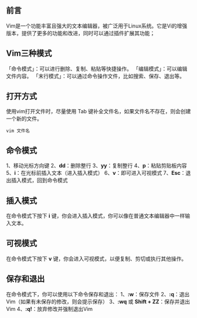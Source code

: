 ## 前言
Vim是一个功能丰富且强大的文本编辑器，被广泛用于Linux系统。它是Vi的增强版本，提供了更多的功能和改进，同时可以通过插件扩展其功能；
## Vim三种模式
「命令模式」：可以进行删除、复制、粘贴等快捷操作。
「编辑模式」：可以编辑文件内容。
「末行模式」：可以通过命令操作文件，比如搜索、保存、退出等。
## 打开方式
使用vim打开文件时，尽量使用 Tab 键补全文件名，如果文件名不存在，则会创建一个新的文件。
```
vim 文件名
```
## 命令模式
1、移动光标方向键
2、**dd**：删除整行
3、**yy**：复制整行
4、**p**：粘贴剪贴板内容
5、**i**：在光标前插入文本（进入插入模式）
6、**v**：即可进入可视模式
7、**Esc**：退出插入模式，回到命令模式
## 插入模式
在命令模式下按下 **i** 键，你会进入插入模式，你可以像在普通文本编辑器中一样输入文本。
## 可视模式
在命令模式下按下 **v** 键，你会进入可视模式，以便复制、剪切或执行其他操作。
## 保存和退出
在命令模式下，你可以使用以下命令保存和退出：
1、**:w**：保存文件
2、**:q**：退出Vim（如果有未保存的修改，则会提示保存）
3、**:wq** 或 **Shift + ZZ**：保存并退出Vim
4、**:q!**：放弃修改并强制退出Vim

